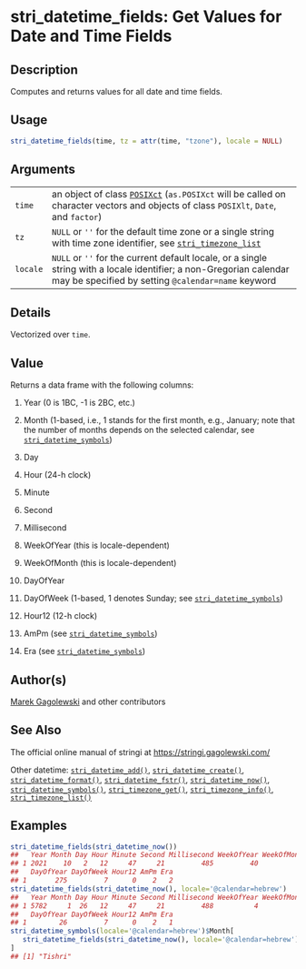 # stri\_datetime\_fields: Get Values for Date and Time Fields

## Description

Computes and returns values for all date and time fields.

## Usage

```r
stri_datetime_fields(time, tz = attr(time, "tzone"), locale = NULL)
```

## Arguments

|          |                                                                                                                                                                                                                      |
|----------|----------------------------------------------------------------------------------------------------------------------------------------------------------------------------------------------------------------------|
| `time`   | an object of class [`POSIXct`](https://stat.ethz.ch/R-manual/R-devel/library/base/html/DateTimeClasses.html) (`as.POSIXct` will be called on character vectors and objects of class `POSIXlt`, `Date`, and `factor`) |
| `tz`     | `NULL` or `''` for the default time zone or a single string with time zone identifier, see [`stri_timezone_list`](stri_timezone_list.md)                                                                             |
| `locale` | `NULL` or `''` for the current default locale, or a single string with a locale identifier; a non-Gregorian calendar may be specified by setting `@calendar=name` keyword                                            |

## Details

Vectorized over `time`.

## Value

Returns a data frame with the following columns:

1.  Year (0 is 1BC, -1 is 2BC, etc.)

2.  Month (1-based, i.e., 1 stands for the first month, e.g., January; note that the number of months depends on the selected calendar, see [`stri_datetime_symbols`](stri_datetime_symbols.md))

3.  Day

4.  Hour (24-h clock)

5.  Minute

6.  Second

7.  Millisecond

8.  WeekOfYear (this is locale-dependent)

9.  WeekOfMonth (this is locale-dependent)

10. DayOfYear

11. DayOfWeek (1-based, 1 denotes Sunday; see [`stri_datetime_symbols`](stri_datetime_symbols.md))

12. Hour12 (12-h clock)

13. AmPm (see [`stri_datetime_symbols`](stri_datetime_symbols.md))

14. Era (see [`stri_datetime_symbols`](stri_datetime_symbols.md))

## Author(s)

[Marek Gagolewski](https://www.gagolewski.com/) and other contributors

## See Also

The official online manual of <span class="pkg">stringi</span> at <https://stringi.gagolewski.com/>

Other datetime: [`stri_datetime_add()`](stri_datetime_add.md), [`stri_datetime_create()`](stri_datetime_create.md), [`stri_datetime_format()`](stri_datetime_format.md), [`stri_datetime_fstr()`](stri_datetime_fstr.md), [`stri_datetime_now()`](stri_datetime_now.md), [`stri_datetime_symbols()`](stri_datetime_symbols.md), [`stri_timezone_get()`](stri_timezone_set.md), [`stri_timezone_info()`](stri_timezone_info.md), [`stri_timezone_list()`](stri_timezone_list.md)

## Examples




```r
stri_datetime_fields(stri_datetime_now())
##   Year Month Day Hour Minute Second Millisecond WeekOfYear WeekOfMonth
## 1 2021    10   2   12     47     21         485         40           1
##   DayOfYear DayOfWeek Hour12 AmPm Era
## 1       275         7      0    2   2
stri_datetime_fields(stri_datetime_now(), locale='@calendar=hebrew')
##   Year Month Day Hour Minute Second Millisecond WeekOfYear WeekOfMonth
## 1 5782     1  26   12     47     21         488          4           4
##   DayOfYear DayOfWeek Hour12 AmPm Era
## 1        26         7      0    2   1
stri_datetime_symbols(locale='@calendar=hebrew')$Month[
   stri_datetime_fields(stri_datetime_now(), locale='@calendar=hebrew')$Month
]
## [1] "Tishri"
```
